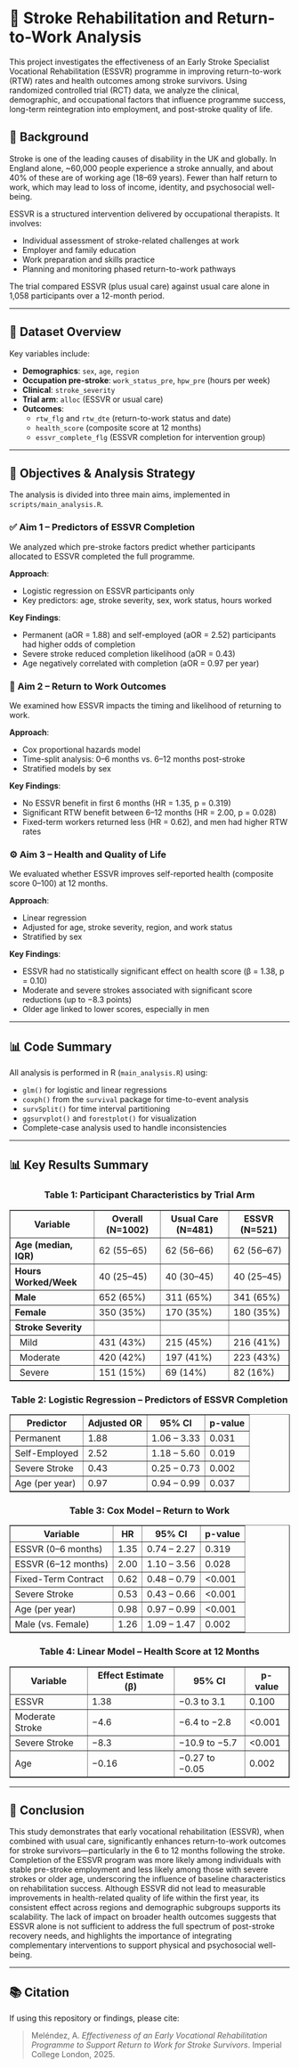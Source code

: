 # 🧠 Stroke Rehabilitation and Return-to-Work Analysis

This project investigates the effectiveness of an Early Stroke Specialist Vocational Rehabilitation (ESSVR) programme in improving return-to-work (RTW) rates and health outcomes among stroke survivors. Using randomized controlled trial (RCT) data, we analyze the clinical, demographic, and occupational factors that influence programme success, long-term reintegration into employment, and post-stroke quality of life.

## 📍 Background

Stroke is one of the leading causes of disability in the UK and globally. In England alone, ~60,000 people experience a stroke annually, and about 40% of these are of working age (18–69 years). Fewer than half return to work, which may lead to loss of income, identity, and psychosocial well-being.

ESSVR is a structured intervention delivered by occupational therapists. It involves:
- Individual assessment of stroke-related challenges at work
- Employer and family education
- Work preparation and skills practice
- Planning and monitoring phased return-to-work pathways

The trial compared ESSVR (plus usual care) against usual care alone in 1,058 participants over a 12-month period.

---

## 📁 Dataset Overview

Key variables include:
- **Demographics**: `sex`, `age`, `region`
- **Occupation pre-stroke**: `work_status_pre`, `hpw_pre` (hours per week)
- **Clinical**: `stroke_severity`
- **Trial arm**: `alloc` (ESSVR or usual care)
- **Outcomes**:
  - `rtw_flg` and `rtw_dte` (return-to-work status and date)
  - `health_score` (composite score at 12 months)
  - `essvr_complete_flg` (ESSVR completion for intervention group)

---

## 🧪 Objectives & Analysis Strategy

The analysis is divided into three main aims, implemented in `scripts/main_analysis.R`.

### ✅ **Aim 1 – Predictors of ESSVR Completion**

We analyzed which pre-stroke factors predict whether participants allocated to ESSVR completed the full programme. 

**Approach**:
- Logistic regression on ESSVR participants only
- Key predictors: age, stroke severity, sex, work status, hours worked

**Key Findings**:
- Permanent (aOR = 1.88) and self-employed (aOR = 2.52) participants had higher odds of completion
- Severe stroke reduced completion likelihood (aOR = 0.43)
- Age negatively correlated with completion (aOR = 0.97 per year)

### 🔁 **Aim 2 – Return to Work Outcomes**

We examined how ESSVR impacts the timing and likelihood of returning to work.

**Approach**:
- Cox proportional hazards model
- Time-split analysis: 0–6 months vs. 6–12 months post-stroke
- Stratified models by sex

**Key Findings**:
- No ESSVR benefit in first 6 months (HR = 1.35, p = 0.319)
- Significant RTW benefit between 6–12 months (HR = 2.00, p = 0.028)
- Fixed-term workers returned less (HR = 0.62), and men had higher RTW rates

### ⚙️ **Aim 3 – Health and Quality of Life**

We evaluated whether ESSVR improves self-reported health (composite score 0–100) at 12 months.

**Approach**:
- Linear regression
- Adjusted for age, stroke severity, region, and work status
- Stratified by sex

**Key Findings**:
- ESSVR had no statistically significant effect on health score (β = 1.38, p = 0.10)
- Moderate and severe strokes associated with significant score reductions (up to −8.3 points)
- Older age linked to lower scores, especially in men

---

## 📊 Code Summary

All analysis is performed in R (`main_analysis.R`) using:

- `glm()` for logistic and linear regressions
- `coxph()` from the `survival` package for time-to-event analysis
- `survSplit()` for time interval partitioning
- `ggsurvplot()` and `forestplot()` for visualization
- Complete-case analysis used to handle inconsistencies

---
## 📊 Key Results Summary

<div align="center">
  <h3>Table 1: Participant Characteristics by Trial Arm</h3>
  <table border="1" cellpadding="6" cellspacing="0">
    <tr><th>Variable</th><th>Overall (N=1002)</th><th>Usual Care (N=481)</th><th>ESSVR (N=521)</th></tr>
    <tr><td><b>Age (median, IQR)</b></td><td>62 (55–65)</td><td>62 (56–66)</td><td>62 (56–67)</td></tr>
    <tr><td><b>Hours Worked/Week</b></td><td>40 (25–45)</td><td>40 (30–45)</td><td>40 (25–45)</td></tr>
    <tr><td><b>Male</b></td><td>652 (65%)</td><td>311 (65%)</td><td>341 (65%)</td></tr>
    <tr><td><b>Female</b></td><td>350 (35%)</td><td>170 (35%)</td><td>180 (35%)</td></tr>
    <tr><td><b>Stroke Severity</b></td><td></td><td></td><td></td></tr>
    <tr><td>  Mild</td><td>431 (43%)</td><td>215 (45%)</td><td>216 (41%)</td></tr>
    <tr><td>  Moderate</td><td>420 (42%)</td><td>197 (41%)</td><td>223 (43%)</td></tr>
    <tr><td>  Severe</td><td>151 (15%)</td><td>69 (14%)</td><td>82 (16%)</td></tr>
  </table>
</div>

<div align="center">
  <h3>Table 2: Logistic Regression – Predictors of ESSVR Completion</h3>
  <table border="1" cellpadding="6" cellspacing="0">
    <tr><th>Predictor</th><th>Adjusted OR</th><th>95% CI</th><th>p-value</th></tr>
    <tr><td>Permanent</td><td>1.88</td><td>1.06 – 3.33</td><td>0.031</td></tr>
    <tr><td>Self-Employed</td><td>2.52</td><td>1.18 – 5.60</td><td>0.019</td></tr>
    <tr><td>Severe Stroke</td><td>0.43</td><td>0.25 – 0.73</td><td>0.002</td></tr>
    <tr><td>Age (per year)</td><td>0.97</td><td>0.94 – 0.99</td><td>0.037</td></tr>
  </table>
</div>

<div align="center">
  <h3>Table 3: Cox Model – Return to Work</h3>
  <table border="1" cellpadding="6" cellspacing="0">
    <tr><th>Variable</th><th>HR</th><th>95% CI</th><th>p-value</th></tr>
    <tr><td>ESSVR (0–6 months)</td><td>1.35</td><td>0.74 – 2.27</td><td>0.319</td></tr>
    <tr><td>ESSVR (6–12 months)</td><td>2.00</td><td>1.10 – 3.56</td><td>0.028</td></tr>
    <tr><td>Fixed-Term Contract</td><td>0.62</td><td>0.48 – 0.79</td><td>&lt;0.001</td></tr>
    <tr><td>Severe Stroke</td><td>0.53</td><td>0.43 – 0.66</td><td>&lt;0.001</td></tr>
    <tr><td>Age (per year)</td><td>0.98</td><td>0.97 – 0.99</td><td>&lt;0.001</td></tr>
    <tr><td>Male (vs. Female)</td><td>1.26</td><td>1.09 – 1.47</td><td>0.002</td></tr>
  </table>
</div>

<div align="center">
  <h3>Table 4: Linear Model – Health Score at 12 Months</h3>
  <table border="1" cellpadding="6" cellspacing="0">
    <tr><th>Variable</th><th>Effect Estimate (β)</th><th>95% CI</th><th>p-value</th></tr>
    <tr><td>ESSVR</td><td>1.38</td><td>−0.3 to 3.1</td><td>0.100</td></tr>
    <tr><td>Moderate Stroke</td><td>−4.6</td><td>−6.4 to −2.8</td><td>&lt;0.001</td></tr>
    <tr><td>Severe Stroke</td><td>−8.3</td><td>−10.9 to −5.7</td><td>&lt;0.001</td></tr>
    <tr><td>Age</td><td>−0.16</td><td>−0.27 to −0.05</td><td>0.002</td></tr>
  </table>
</div>


---

## 📌 Conclusion

This study demonstrates that early vocational rehabilitation (ESSVR), when combined with usual care, significantly enhances return-to-work outcomes for stroke survivors—particularly in the 6 to 12 months following the stroke. Completion of the ESSVR program was more likely among individuals with stable pre-stroke employment and less likely among those with severe strokes or older age, underscoring the influence of baseline characteristics on rehabilitation success. Although ESSVR did not lead to measurable improvements in health-related quality of life within the first year, its consistent effect across regions and demographic subgroups supports its scalability. The lack of impact on broader health outcomes suggests that ESSVR alone is not sufficient to address the full spectrum of post-stroke recovery needs, and highlights the importance of integrating complementary interventions to support physical and psychosocial well-being.

---

## 📚 Citation

If using this repository or findings, please cite:

> Meléndez, A. *Effectiveness of an Early Vocational Rehabilitation Programme to Support Return to Work for Stroke Survivors*. Imperial College London, 2025.

